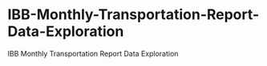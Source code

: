 # IBB-Monthly-Transportation-Report-Data-Exploration
IBB Monthly Transportation Report Data Exploration
